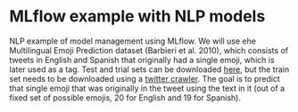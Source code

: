 # MLflow example with NLP models

NLP example of model management using MLflow. We will use ehe Multilingual Emoji Prediction dataset (Barbieri et al. 2010), which consists of tweets in English and Spanish that originally had a single emoji, which is later used as a tag. Test and trial sets can be downloaded [here](https://github.com/fvancesco/Semeval2018-Task2-Emoji-Detection/blob/master/dataset/Semeval2018-Task2-EmojiPrediction.zip?raw=true), but the train set needs to be downloaded using a [twitter crawler](https://github.com/fra82/twitter-crawler/blob/master/semeval2018task2TwitterCrawlerHOWTO.md). The goal is to predict that single emoji that was originally in the tweet using the text in it (out of a fixed set of possible emojis, 20 for English and 19 for Spanish).
